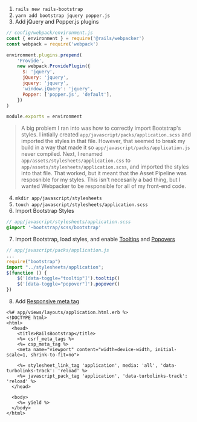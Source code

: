 1. `rails new rails-bootstrap`
2. `yarn add bootstrap jquery popper.js`
3. Add jQuery and Popper.js plugins

```js
// config/webpack/environment.js
const { environment } = require('@rails/webpacker')
const webpack = require('webpack')

environment.plugins.prepend(
    'Provide',
    new webpack.ProvidePlugin({
      $: 'jquery',
      jQuery: 'jquery',
      jquery: 'jquery',
      'window.jQuery': 'jquery',
      Popper: ['popper.js', 'default'],
    })
)

module.exports = environment
```

> A big problem I ran into was how to correctly import Bootstrap's styles. I intially created `app/javascript/packs/application.scss` and imported the styles in that file. However, that seemed to break my build in a way that made it so `app/javascript/packs/application.js` never compiled. Next, I renamed `app/assets/stylesheets/application.css` to `app/assets/stylesheets/application.scss`, and  imported the styles into that file. That worked, but it meant that the Asset Pipeline was resposnible for my styles. This isn't necesarily a bad thing, but I wanted Webpacker to be responsible for all of my front-end code.    

4. `mkdir app/javascript/stylesheets`
5. `touch app/javascript/stylesheets/application.scss`
6. Import Bootstrap Styles

```scss
// app/javascript/stylesheets/application.scss
@import '~bootstrap/scss/bootstrap'
``` 

7. Import Bootstrap, load styles, and enable [Tooltips](https://getbootstrap.com/docs/4.5/components/tooltips/#example-enable-tooltips-everywhere) and [Popovers](https://getbootstrap.com/docs/4.5/components/popovers/#example-enable-popovers-everywhere)

```js
// app/javascript/packs/application.js
...
require("bootstrap")
import "../stylesheets/application";
$(function () {
    $('[data-toggle="tooltip"]').tooltip()
    $('[data-toggle="popover"]').popover()
})
```

8. Add [Responsive meta tag](https://getbootstrap.com/docs/4.5/getting-started/introduction/#responsive-meta-tag)

```erb
<%# app/views/layouts/application.html.erb %>
<!DOCTYPE html>
<html>
  <head>
    <title>RailsBootstrap</title>
    <%= csrf_meta_tags %>
    <%= csp_meta_tag %>
    <meta name="viewport" content="width=device-width, initial-scale=1, shrink-to-fit=no">

    <%= stylesheet_link_tag 'application', media: 'all', 'data-turbolinks-track': 'reload' %>
    <%= javascript_pack_tag 'application', 'data-turbolinks-track': 'reload' %>
  </head>

  <body>
    <%= yield %>
  </body>
</html>
```
